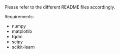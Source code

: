 Please refer to the different README files accordingly.



Requirements: 
- numpy
- matplotlib
- tqdm
- scipy
- scikit-learn
